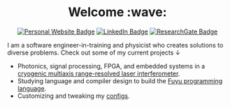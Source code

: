 <h1 align="center">Welcome :wave:</h1>

<p align="center">
  <a href="https://adamc.io"><img src="https://img.shields.io/badge/adamc.io-7889a3?style=for-the-badge" alt="Personal Website Badge" /></a>
  <!--
  <a href="https://go.adamc.io/github"><img src="https://img.shields.io/badge/GitHub-171515?style=for-the-badge&logo=github&logoColor=white" alt="GitHub Badge" /></a>
  -->
  <a href="https://go.adamc.io/linkedin"><img src="https://img.shields.io/badge/LinkedIn-0a66c2?style=for-the-badge&logo=linkedin&logoColor=white" alt="LinkedIn Badge" /></a>
  <a href="https://go.adamc.io/researchgate"><img src="https://img.shields.io/badge/ResearchGate-00ccbb?style=for-the-badge&logo=researchgate&logoColor=white" alt="ResearchGate Badge" /></a>
</p>

I am a software engineer-in-training and physicist
who creates solutions to diverse problems.
Check out some of my current projects &darr;

- Photonics, signal processing, FPGA, and embedded systems in a
  [cryogenic multiaxis range-resolved laser interferometer](https://doi.org/10133/6671).
- Studying language and compiler design to build the
  [Fuyu programming language](https://github.com/fuyulang).
- Customizing and tweaking my
  [configs](https://github.com/adamchristiansen/dotfiles).
